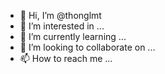 - 👋 Hi, I’m @thonglmt
- 👀 I’m interested in ...
- 🌱 I’m currently learning ...
- 💞️ I’m looking to collaborate on ...
- 📫 How to reach me ...

<!---
thonglmt/thonglmt is a ✨ special ✨ repository because its `README.md` (this file) appears on your GitHub profile.
You can click the Preview link to take a look at your changes.
--->
